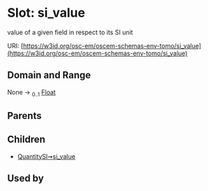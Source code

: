 
# Slot: si_value

value of a given field in respect to its SI unit

URI: [https://w3id.org/osc-em/oscem-schemas-env-tomo/si_value](https://w3id.org/osc-em/oscem-schemas-env-tomo/si_value)


## Domain and Range

None &#8594;  <sub>0..1</sub> [Float](types/Float.md)

## Parents


## Children

 *  [QuantitySI➞si_value](QuantitySI_si_value.md)

## Used by

